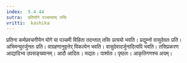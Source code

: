 ```yaml
---
index:  5.4.44
sutra:  प्रतियोगे पञ्चम्यास् तसिः
vritti:  kashika 
---
```


प्रतिना कर्मप्रवचनीयेन योगे या पञ्चमी विहिता तदन्तात् तसिः प्रत्ययो भवति। प्रद्युम्नो वासुदेवतः प्रति। अभिमन्युरर्जुनतः प्रति। वाग्रहणानुवृत्तेर् विकल्पेन भवति। वासुदेवादर्जुनादित्यपि भवति। तसिप्रकरण आद्यादिभ्य उपसङ्ख्यानम्। आदौ आदितः। मद्यतः। पार्श्वतः। पृष्ठतः। आकृतिगणश्च अयम्।

